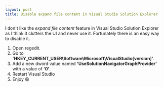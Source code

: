 ```yaml
---
layout: post
title: Disable expand file content in Visual Studio Solution Explorer
---
```


I don't like the *expand file content* feature in Visual Studio Solution Explorer as I think it clutters the UI and never use it.
Fortunately there is an easy way to disable it.

1. Open regedit.
2. Go to **'HKEY_CURRENT_USER\Software\Microsoft\VisualStudio\[version]'**.
3. Add a new dword value named **'UseSolutionNavigatorGraphProvider'** with a value of **'0'**.
4. Restart Visual Studio
5. Enjoy :smiley: